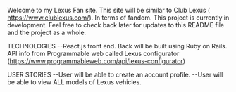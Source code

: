 Welcome to my Lexus Fan site. This site will be similar to Club Lexus ( https://www.clublexus.com/). In terms of fandom. This project is currently in development. Feel free to check back later for updates to this README file and the project as a whole.

TECHNOLOGIES
--React.js front end. Back will be built using Ruby on Rails. API info from Programmable web called Lexus configurator (https://www.programmableweb.com/api/lexus-configurator)

USER STORIES
--User will be able to create an account profile.
--User will be able to view ALL models of Lexus vehicles.
